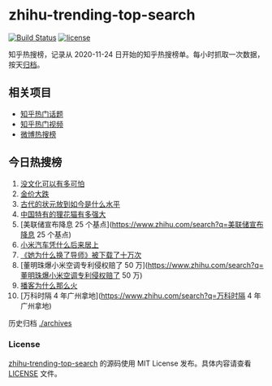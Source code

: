 # zhihu-trending-top-search

[![Build Status](https://github.com/justjavac/zhihu-trending-top-search/workflows/ci/badge.svg?branch=main)](https://github.com/justjavac/zhihu-trending-top-search/actions)
[![license](https://img.shields.io/github/license/justjavac/zhihu-trending-top-search)](https://github.com/justjavac/zhihu-trending-top-search/blob/main/LICENSE)

知乎热搜榜，记录从 2020-11-24
日开始的知乎热搜榜单。每小时抓取一次数据，按天[归档](./archives)。

## 相关项目

- [知乎热门话题](https://github.com/justjavac/zhihu-trending-hot-questions)
- [知乎热门视频](https://github.com/justjavac/zhihu-trending-hot-video)
- [微博热搜榜](https://github.com/justjavac/weibo-trending-hot-search)

## 今日热搜榜

<!-- BEGIN -->
<!-- 最后更新时间 Sat Dec 21 2024 06:10:52 GMT+0800 (China Standard Time) -->

1. [没文化可以有多可怕](https://www.zhihu.com/search?q=没文化可以有多可怕)
1. [金价大跌](https://www.zhihu.com/search?q=金价大跌)
1. [古代的状元放到如今是什么水平](https://www.zhihu.com/search?q=古代的状元放到如今是什么水平)
1. [中国特有的狸花猫有多强大](https://www.zhihu.com/search?q=中国特有的狸花猫有多强大)
1. [美联储宣布降息 25 个基点](https://www.zhihu.com/search?q=美联储宣布降息 25
   个基点)
1. [小米汽车凭什么后来居上](https://www.zhihu.com/search?q=小米汽车凭什么后来居上)
1. [《她为什么换了导师》被下载了十万次](https://www.zhihu.com/search?q=《她为什么换了导师》被下载了十万次)
1. [董明珠爆小米空调专利侵权赔了 50
   万](https://www.zhihu.com/search?q=董明珠爆小米空调专利侵权赔了 50 万)
1. [播客为什么那么火](https://www.zhihu.com/search?q=播客为什么那么火)
1. [万科时隔 4 年广州拿地](https://www.zhihu.com/search?q=万科时隔 4 年广州拿地)

<!-- END -->

历史归档 [./archives](./archives)

### License

[zhihu-trending-top-search](https://github.com/justjavac/zhihu-trending-top-search)
的源码使用 MIT License 发布。具体内容请查看 [LICENSE](./LICENSE) 文件。
